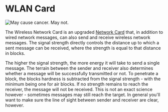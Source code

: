 # WLAN Card

![May cause cancer. May not.](oredict:oc:wlanCard)

The Wireless Network Card is an upgraded [Network Card](lanCard.md) that, in addition to wired network messages, can also send and receive wireless network messages. The signal strength directly controls the distance up to which a sent message can be received, where the strength is equal to that distance in blocks.

The higher the signal strength, the more energy it will take to send a single message. The terrain between the sender and receiver also determines whether a message will be successfully transmitted or not. To penetrate a block, the blocks hardness is subtracted from the signal strength - with the minimum being one for air blocks. If no strength remains to reach the receiver, the message will not be received. This is not an exact science however - sometimes messages may still reach the target. In general you'll want to make sure the line of sight between sender and receiver are clear, however.
